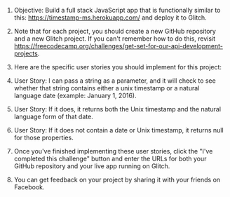 1) Objective: Build a full stack JavaScript app that is functionally similar to this: https://timestamp-ms.herokuapp.com/ and deploy it to Glitch.

2) Note that for each project, you should create a new GitHub repository and a new Glitch project. If you can't remember how to do this, revisit https://freecodecamp.org/challenges/get-set-for-our-api-development-projects.

3) Here are the specific user stories you should implement for this project:

4) User Story: I can pass a string as a parameter, and it will check to see whether that string contains either a unix timestamp or a natural language date (example: January 1, 2016).

5) User Story: If it does, it returns both the Unix timestamp and the natural language form of that date.

6) User Story: If it does not contain a date or Unix timestamp, it returns null for those properties.

7) Once you've finished implementing these user stories, click the "I've completed this challenge" button and enter the URLs for both your GitHub repository and your live app running on Glitch.

8) You can get feedback on your project by sharing it with your friends on Facebook.